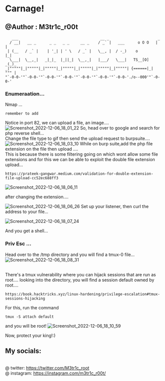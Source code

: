 #  Carnage!
## @Author : M3tr1c_r00t
```
   ___                                     __ _                      _    
  / __|   __ _      _ _   _ _     __ _    / _` |   ___      o O O   | |   
 | (__   / _` |    | '_| | ' \   / _` |   \__, |  / -_)    o        |_|   
  \___|  \__,_|   _|_|_  |_||_|  \__,_|   |___/   \___|   TS__[O]  _(_)_  
_|"""""|_|"""""|_|"""""|_|"""""|_|"""""|_|"""""|_|"""""| {======|_| """ | 
"`-0-0-'"`-0-0-'"`-0-0-'"`-0-0-'"`-0-0-'"`-0-0-'"`-0-0-'./o--000'"`-0-0-' 
```

### Enumeraation...
Nmap ...
```
remember to add
```
Notice in port 82, we can upload a file, an image....
![Screenshot_2022-12-06_18_01_22](https://user-images.githubusercontent.com/99975622/210018860-623d6065-910b-41e9-8672-a66bc6d6d9d1.png)
So, head over to google and search for php reverse shell...
<br> Change the file type to gif then send the upload request to burpsuite....
![Screenshot_2022-12-06_18_03_10](https://user-images.githubusercontent.com/99975622/210019044-f0d1a4bb-abad-4b51-bb76-dcf531653f8c.png)
While on  burp suite,add the php file extension on the file then upload ....
<br> This is because there is some filtering going on which wont allow some file extensions and for this we can be able to exploit the double file extension upload...
```
https://prateek-gangwar.medium.com/validation-for-double-extension-file-upload-cc52ec688ff3
```

![Screenshot_2022-12-06_18_06_11](https://user-images.githubusercontent.com/99975622/210019147-ef4d5b6c-4207-40ea-8b08-20936c66f3af.png)

after changing the extension....


![Screenshot_2022-12-06_18_06_26](https://user-images.githubusercontent.com/99975622/210019450-2e0bc4bb-e813-44f4-b18e-7eae57cd412a.png)
Set up your listener, then curl the address to your file...


![Screenshot_2022-12-06_18_07_24](https://user-images.githubusercontent.com/99975622/210019529-4ca22aaa-da16-47e9-82fd-2776dffd9d7e.png)



And you get a shell...
### Priv Esc ...
Head over to the /tmp directory and you will find a tmux-0 file...
![Screenshot_2022-12-06_18_08_31](https://user-images.githubusercontent.com/99975622/210019875-0a612827-3603-47ac-975d-b204661366d5.png)

<br>There's a tmux vulnerability where you can hijack sessions that are run as root....
looking into the directory, you will find a session default owned by root....
```
https://book.hacktricks.xyz/linux-hardening/privilege-escalation#tmux-sessions-hijacking
```
For this, run the command
```
tmux -S attach default
```
and you will be root!
![Screenshot_2022-12-06_18_10_59](https://user-images.githubusercontent.com/99975622/210019941-01f42524-500f-43fc-96f9-e76c41fb8e47.png)

Now, protect your king!:)
## My socials:
<br>@ twitter: https://twitter.com/M3tr1c_root
<br>@ instagram: https://instagram.com/m3tr1c_r00t/

